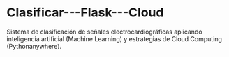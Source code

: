 # Clasificar---Flask---Cloud
Sistema de clasificación de señales electrocardiográficas aplicando inteligencia artificial (Machine Learning) y estrategias de Cloud Computing (Pythonanywhere).
